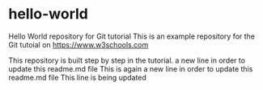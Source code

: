 
# hello-world
Hello World repository for Git tutorial
This is an example repository for the Git tutoial on https://www.w3schools.com

This repository is built step by step in the tutorial. 
a new line in order to update this readme.md file
This is again a new line in order to update this readme.md file
This line is being updated
